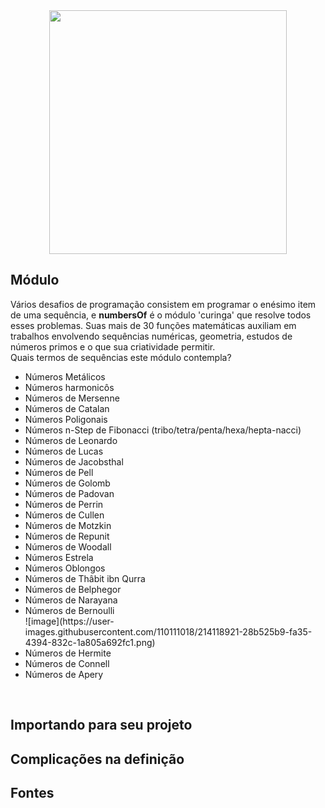 <div align="center">
<img width=380px height=390px src="https://user-images.githubusercontent.com/110111018/214122638-0f3eedf1-4ef8-46af-9eca-a4758bbb32a6.png"/>
</div>

<h2>Módulo</h2>
<p>
Vários desafios de programação consistem em programar o enésimo item de uma sequência, e <strong>numbersOf</strong> é o módulo 'curinga' que resolve todos esses problemas. Suas mais de 30 funções matemáticas auxiliam em trabalhos envolvendo sequências numéricas, geometria, estudos de números primos e o que sua criatividade permitir. 
<br>
Quais termos de sequências este módulo contempla?
<ul>
<li>Números Metálicos</li>
<li>Números harmonicôs</li>
<li>Números de Mersenne</li>
<li>Números de Catalan</li>
<li>Números Poligonais</li>
<li>Números n-Step de Fibonacci (tribo/tetra/penta/hexa/hepta-nacci)</li>
<li>Números de Leonardo</li>
<li>Números de Lucas</li>
<li>Números de Jacobsthal</li>
<li>Números de Pell</li>
<li>Números de Golomb</li>
<li>Números de Padovan</li>
<li>Números de Perrin</li>
<li>Números de Cullen</li>
<li>Números de Motzkin</li>
<li>Números de Repunit</li>
<li>Números de Woodall</li>
<li>Números Estrela</li>
<li>Números Oblongos</li>
<li>Números de Thâbit ibn Qurra</li>
<li>Números de Belphegor</li>
<li>Números de Narayana</li>
<li>Números de Bernoulli</li>![image](https://user-images.githubusercontent.com/110111018/214118921-28b525b9-fa35-4394-832c-1a805a692fc1.png)

<li>Números de Hermite</li>
<li>Números de Connell</li>
<li>Números de Apery</li>
</ul>
</p>
<br>
<h2>Importando para seu projeto</h2>
<h2>Complicações na definição</h2>
<h2>Fontes</h2>
